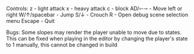 Controls:
z - light attack
x - heavy attack
c - block
AD/⇽⇾ - Move left or right
W/↑/spacebar - Jump
S/↓ - Crouch
R - Open debug scene selection menu
Escape - Quit


Bugs:
Some slopes may render the player unable to move due to states. This can be fixed when playing in the editor by changing the player's state to 1 manually, this cannot be changed in build
